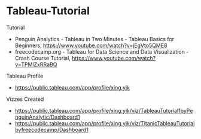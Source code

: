 # Tableau-Tutorial

Tutorial
* Penguin Analytics - Tableau in Two Minutes - Tableau Basics for Beginners, https://www.youtube.com/watch?v=jEgVto5QME8
* freecodecamp.org - Tableau for Data Science and Data Visualization - Crash Course Tutorial, https://www.youtube.com/watch?v=TPMlZxRRaBQ

Tableau Profile 
* https://public.tableau.com/app/profile/xing.yik

Vizzes Created
* https://public.tableau.com/app/profile/xing.yik/viz/TableauTutorial1byPenguinAnalytic/Dashboard1
* https://public.tableau.com/app/profile/xing.yik/viz/TitanicTableauTutorialbyfreecodecamp/Dashboard1